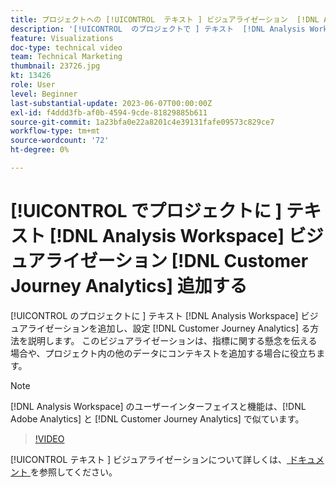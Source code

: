 ```yaml
---
title: プロジェクトへの [!UICONTROL  テキスト ] ビジュアライゼーション  [!DNL Analysis Workspace]  追加
description: '[!UICONTROL  のプロジェクトで ] テキスト  [!DNL Analysis Workspace]  ビジュアライゼーションを追加し、設定する方法  [!DNL Customer Journey Analytics] 説明します。'
feature: Visualizations
doc-type: technical video
team: Technical Marketing
thumbnail: 23726.jpg
kt: 13426
role: User
level: Beginner
last-substantial-update: 2023-06-07T00:00:00Z
exl-id: f4ddd3fb-af0b-4594-9cde-81829885b611
source-git-commit: 1a23bfa0e22a8201c4e39131fafe09573c829ce7
workflow-type: tm+mt
source-wordcount: '72'
ht-degree: 0%

---
```


# [!UICONTROL  でプロジェクトに ] テキスト [!DNL Analysis Workspace] ビジュアライゼーション [!DNL Customer Journey Analytics] 追加する

[!UICONTROL  のプロジェクトに ] テキスト [!DNL Analysis Workspace] ビジュアライゼーションを追加し、設定 [!DNL Customer Journey Analytics] る方法を説明します。 このビジュアライゼーションは、指標に関する懸念を伝える場合や、プロジェクト内の他のデータにコンテキストを追加する場合に役立ちます。

>[!NOTE]
>
>[!DNL Analysis Workspace] のユーザーインターフェイスと機能は、[!DNL Adobe Analytics] と [!DNL Customer Journey Analytics] で似ています。

>[!VIDEO](https://video.tv.adobe.com/v/23726/?quality=12&learn=on)

[!UICONTROL  テキスト ] ビジュアライゼーションについて詳しくは、[ ドキュメント ](https://experienceleague.adobe.com/docs/analytics-platform/using/cja-workspace/visualizations/text.html) を参照してください。
